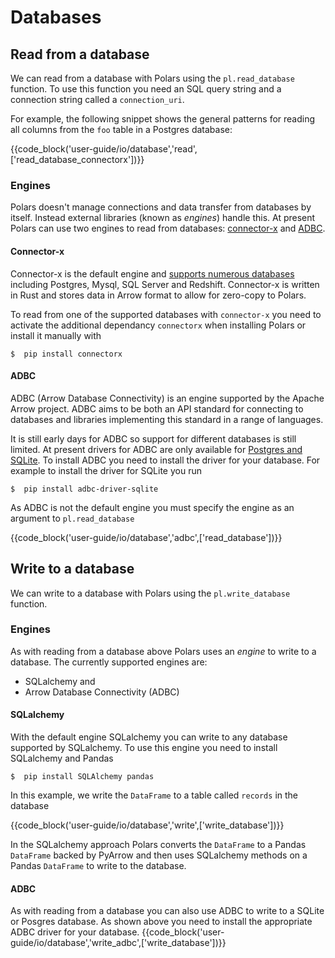 # Databases

## Read from a database

We can read from a database with Polars using the `pl.read_database` function. To use this function you need an SQL query string and a connection string called a `connection_uri`.

For example, the following snippet shows the general patterns for reading all columns from the `foo` table in a Postgres database:

{{code_block('user-guide/io/database','read',['read_database_connectorx'])}}

### Engines

Polars doesn't manage connections and data transfer from databases by itself. Instead external libraries (known as *engines*) handle this. At present Polars can use two engines to read from databases: [connector-x](https://github.com/sfu-db/connector-x) and [ADBC](https://arrow.apache.org/docs/format/ADBC.html).

#### Connector-x

Connector-x is the default engine and [supports numerous databases](https://github.com/sfu-db/connector-x#sources) including Postgres, Mysql, SQL Server and Redshift. Connector-x is written in Rust and stores data in Arrow format to allow for zero-copy to Polars.

To read from one of the supported databases with `connector-x` you need to activate the additional dependancy `connectorx` when installing Polars or install it manually with

```shell
$  pip install connectorx
```

#### ADBC

ADBC (Arrow Database Connectivity) is an engine supported by the Apache Arrow project. ADBC aims to be both an API standard for connecting to databases and libraries implementing this standard in a range of languages.

It is still early days for ADBC so support for different databases is still limited. At present drivers for ADBC are only available for [Postgres and SQLite](https://arrow.apache.org/adbc/0.1.0/driver/cpp/index.html). To install ADBC you need to install the driver for your database. For example to install the driver for SQLite you run

```shell
$  pip install adbc-driver-sqlite
```

As ADBC is not the default engine you must specify the engine as an argument to `pl.read_database`

{{code_block('user-guide/io/database','adbc',['read_database'])}}

## Write to a database

We can write to a database with Polars using the `pl.write_database` function. 

### Engines
As with reading from a database above Polars uses an *engine* to write to a database. The currently supported engines are:
- SQLalchemy and
- Arrow Database Connectivity (ADBC)

#### SQLalchemy
With the default engine SQLalchemy you can write to any database supported by SQLalchemy. To use this engine you need to install SQLalchemy and Pandas
```shell
$  pip install SQLAlchemy pandas
```
In this example, we write the `DataFrame` to a table called `records` in the database

{{code_block('user-guide/io/database','write',['write_database'])}}

In the SQLalchemy approach Polars converts the `DataFrame` to a Pandas `DataFrame` backed by PyArrow and then uses SQLalchemy methods on a Pandas `DataFrame` to write to the database. 

#### ADBC
As with reading from a database you can also use ADBC to write to a SQLite or Posgres database. As shown above you need to install the appropriate ADBC driver for your database.
{{code_block('user-guide/io/database','write_adbc',['write_database'])}}
